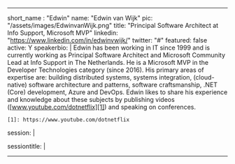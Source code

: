 ---

short_name : "Edwin"
name: "Edwin van Wijk"
pic: "/assets/images/EdwinvanWijk.png"
title: "Principal Software Architect at Info Support, Microsoft MVP"
linkedin: "https://www.linkedin.com/in/edwinvwijk/"
twitter: "#"
featured: false
active: Y
speakerbio: |
    Edwin has been working in IT since 1999 and is currently working as Principal Software Architect and Microsoft Community Lead at Info Support in The Netherlands. He is a Microsoft MVP in the Developer Technologies category (since 2016). His primary areas of expertise are: building distributed systems, systems integration, (cloud-native) software architecture and patterns, software craftsmanship, .NET (Core) development, Azure and DevOps. Edwin likes to share his experience and knowledge about these subjects by publishing videos ([www.youtube.com/dotnetflix][1]) and speaking on conferences.

    [1]: https://www.youtube.com/dotnetflix

session: |
    
sessiontitle: |
    
---